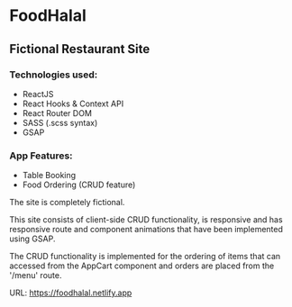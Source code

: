 # FoodHalal
## Fictional Restaurant Site

### Technologies used:
  * ReactJS
  * React Hooks & Context API
  * React Router DOM
  * SASS (.scss syntax)
  * GSAP

### App Features:
 * Table Booking
 * Food Ordering (CRUD feature)

The site is completely fictional.

This site consists of client-side CRUD functionality, is responsive and has responsive route and component animations that have been implemented using GSAP.

The CRUD functionality is implemented for the ordering of items that can accessed from the AppCart component and orders are placed from the '/menu' route.

URL: https://foodhalal.netlify.app
